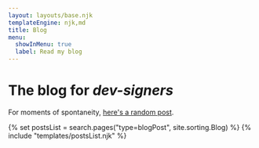 ```yaml
---
layout: layouts/base.njk
templateEngine: njk,md
title: Blog
menu:
  showInMenu: true
  label: Read my blog
---
```


# The blog for _dev-signers_

For moments of spontaneity, [here's a random post](/random).

<div class="feed">
{% set postsList = search.pages("type=blogPost", site.sorting.Blog) %}
{% include "templates/postsList.njk" %}
</div>
